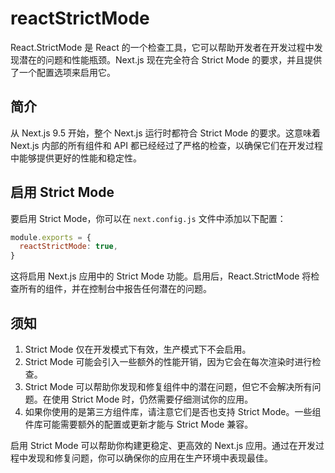 # reactStrictMode

React.StrictMode 是 React 的一个检查工具，它可以帮助开发者在开发过程中发现潜在的问题和性能瓶颈。Next.js 现在完全符合 Strict Mode 的要求，并且提供了一个配置选项来启用它。

## 简介

从 Next.js 9.5 开始，整个 Next.js 运行时都符合 Strict Mode 的要求。这意味着 Next.js 内部的所有组件和 API 都已经经过了严格的检查，以确保它们在开发过程中能够提供更好的性能和稳定性。

## 启用 Strict Mode

要启用 Strict Mode，你可以在 `next.config.js` 文件中添加以下配置：

```javascript
module.exports = {
  reactStrictMode: true,
}
```

这将启用 Next.js 应用中的 Strict Mode 功能。启用后，React.StrictMode 将检查所有的组件，并在控制台中报告任何潜在的问题。

## 须知

1. Strict Mode 仅在开发模式下有效，生产模式下不会启用。
2. Strict Mode 可能会引入一些额外的性能开销，因为它会在每次渲染时进行检查。
3. Strict Mode 可以帮助你发现和修复组件中的潜在问题，但它不会解决所有问题。在使用 Strict Mode 时，仍然需要仔细测试你的应用。
4. 如果你使用的是第三方组件库，请注意它们是否也支持 Strict Mode。一些组件库可能需要额外的配置或更新才能与 Strict Mode 兼容。

启用 Strict Mode 可以帮助你构建更稳定、更高效的 Next.js 应用。通过在开发过程中发现和修复问题，你可以确保你的应用在生产环境中表现最佳。